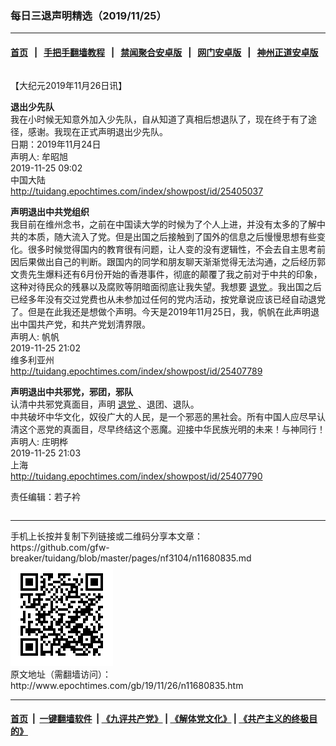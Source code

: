 ### 每日三退声明精选（2019/11/25）
------------------------

#### [首页](https://github.com/gfw-breaker/banned-news1/blob/master/README.md) &nbsp;&nbsp;|&nbsp;&nbsp; [手把手翻墙教程](https://github.com/gfw-breaker/guides/wiki) &nbsp;&nbsp;|&nbsp;&nbsp; [禁闻聚合安卓版](https://github.com/gfw-breaker/bn-android) &nbsp;&nbsp;|&nbsp;&nbsp; [网门安卓版](https://github.com/oGate2/oGate) &nbsp;&nbsp;|&nbsp;&nbsp; [神州正道安卓版](https://github.com/SzzdOgate/update) 



<div class="column" id="artbody" itemprop="articleBody">
 <!-- article content begin -->
 <p>
  【大纪元2019年11月26日讯】
 </p>
 <p>
  <strong>
   退出少先队
  </strong>
  <br/>
  我在小时候无知意外加入少先队，自从知道了真相后想退队了，现在终于有了途径，感谢。我现在正式声明退出少先队。
  <br/>
  日期：2019年11月24日
  <br/>
  声明人: 牟昭旭
  <br/>
  2019-11-25 09:02
  <br/>
  中国大陆
  <br/>
  <a href="http://tuidang.epochtimes.com/index/showpost/id/25405037">
   http://tuidang.epochtimes.com/index/showpost/id/25405037
  </a>
 </p>
 <p>
  <strong>
   声明退出中共党组织
  </strong>
  <br/>
  我目前在维州念书，之前在中国读大学的时候为了个人上进，并没有太多的了解中共的本质，随大流入了党。但是出国之后接触到了国外的信息之后慢慢思想有些变化。很多时候觉得国内的教育很有问题，让人变的没有逻辑性，不会去自主思考前因后果做出自己的判断。跟国内的同学和朋友聊天渐渐觉得无法沟通，之后经历郭文贵先生爆料还有6月份开始的香港事件，彻底的颠覆了我之前对于中共的印象，这种对待民众的残暴以及腐败等阴暗面彻底让我失望。我想要
  <a href="http://www.epochtimes.com/gb/tag/%E9%80%80%E5%85%9A.html">
   退党
  </a>
  。我出国之后已经多年没有交过党费也从未参加过任何的党内活动，按党章说应该已经自动退党了。但是在此我还是想做个声明。今天是2019年11月25日，我，帆帆在此声明退出中国共产党，和共产党划清界限。
  <br/>
  声明人: 帆帆
  <br/>
  2019-11-25 21:02
  <br/>
  维多利亚州
  <br/>
  <a href="http://tuidang.epochtimes.com/index/showpost/id/25407789">
   http://tuidang.epochtimes.com/index/showpost/id/25407789
  </a>
 </p>
 <p>
  <strong>
   声明退出中共邪党，邪团，邪队
  </strong>
  <br/>
  认清中共邪党真面目，声明
  <a href="http://www.epochtimes.com/gb/tag/%E9%80%80%E5%85%9A.html">
   退党
  </a>
  、退团、退队。
  <br/>
  中共破坏中华文化，奴役广大的人民，是一个邪恶的黑社会。所有中国人应尽早认清这个恶党的真面目，尽早终结这个恶魔。迎接中华民族光明的未来！与神同行！
  <br/>
  声明人: 庄明桦
  <br/>
  2019-11-25 21:03
  <br/>
  上海
  <br/>
  <a href="http://tuidang.epochtimes.com/index/showpost/id/25407790">
   http://tuidang.epochtimes.com/index/showpost/id/25407790
  </a>
 </p>
 <p>
  责任编辑：若子衿
 </p>
 <!-- article content end -->
 <div id="below_article_ad">
  <div id="below_article_ad_inner">
  </div>
 </div>
</div>

<hr/>
手机上长按并复制下列链接或二维码分享本文章：<br/>
https://github.com/gfw-breaker/tuidang/blob/master/pages/nf3104/n11680835.md <br/>
<a href='https://github.com/gfw-breaker/tuidang/blob/master/pages/nf3104/n11680835.md'><img src='https://github.com/gfw-breaker/tuidang/blob/master/pages/nf3104/n11680835.md.png'/></a> <br/>
原文地址（需翻墙访问）：http://www.epochtimes.com/gb/19/11/26/n11680835.htm


------------------------
#### [首页](https://github.com/gfw-breaker/banned-news/blob/master/README.md) &nbsp;|&nbsp; [一键翻墙软件](https://github.com/gfw-breaker/nogfw/blob/master/README.md) &nbsp;| [《九评共产党》](https://github.com/gfw-breaker/9ping.md/blob/master/README.md#九评之一评共产党是什么) | [《解体党文化》](https://github.com/gfw-breaker/jtdwh.md/blob/master/README.md) | [《共产主义的终极目的》](https://github.com/gfw-breaker/gczydzjmd.md/blob/master/README.md)


<img src='http://gfw-breaker.win/tuidang/pages/nf3104/n11680835.md' width='0px' height='0px'/>
